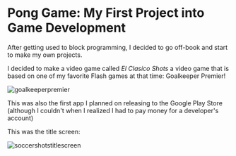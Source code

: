 # Pong Game: My First Project into Game Development

After getting used to block programming, I decided to go off-book and start to make my own projects.

I decided to make a video game called *El Clasico Shots* a video game that is based on one of my favorite Flash games at that time: Goalkeeper Premier!

![goalkeeperpremier](https://user-images.githubusercontent.com/37126844/71567796-b5fa6f80-2a8f-11ea-86c4-8528e2108d70.png)

This was also the first app I planned on releasing to the Google Play Store (although I couldn't when I realized I had to pay money for a developer's account) 

This was the title screen: 

![soccershotstitlescreen](https://user-images.githubusercontent.com/37126844/71567866-43d65a80-2a90-11ea-8886-8d3033ac3751.PNG)
